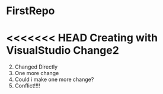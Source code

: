 # FirstRepo
<<<<<<< HEAD
Creating with VisualStudio
Change2
=======
2. Changed Directly
3. One more change
4. Could i make one more change?
5. Conflict!!!!


